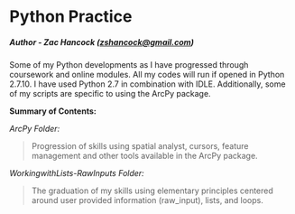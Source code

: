 Python Practice
==============
##### Author - Zac Hancock (zshancock@gmail.com)

Some of my Python developments as I have progressed through coursework and online modules. 
All my codes will run if opened in Python 2.7.10. I have used Python 2.7 in combination with IDLE.
Additionally, some of my scripts are specific to using the ArcPy package.

**Summary of Contents:**

*ArcPy Folder:*
>Progression of skills using spatial analyst, cursors, feature management and other tools 
>available in the ArcPy package. 

*WorkingwithLists-RawInputs Folder:*
>The graduation of my skills using elementary principles centered around user provided
>information (raw_input), lists, and loops.
